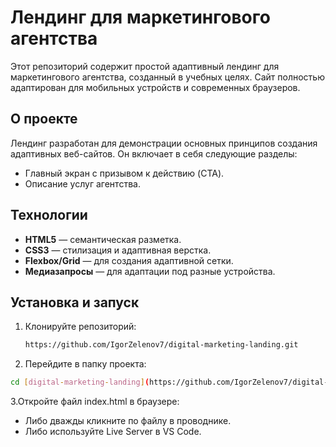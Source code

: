 # Лендинг для маркетингового агентства

Этот репозиторий содержит простой адаптивный лендинг для маркетингового агентства, созданный в учебных целях. Сайт полностью адаптирован для мобильных устройств и современных браузеров.

## О проекте

Лендинг разработан для демонстрации основных принципов создания адаптивных веб-сайтов. Он включает в себя следующие разделы:
- Главный экран с призывом к действию (CTA).
- Описание услуг агентства.

## Технологии

- **HTML5** — семантическая разметка.
- **CSS3** — стилизация и адаптивная верстка.
- **Flexbox/Grid** — для создания адаптивной сетки.
- **Медиазапросы** — для адаптации под разные устройства.

## Установка и запуск

1. Клонируйте репозиторий:
   ```bash
   https://github.com/IgorZelenov7/digital-marketing-landing.git

2. Перейдите в папку проекта:
```bash
cd [digital-marketing-landing](https://github.com/IgorZelenov7/digital-marketing-landing.git)
````

3.Откройте файл index.html в браузере:
- Либо дважды кликните по файлу в проводнике.
- Либо используйте Live Server в VS Code.
